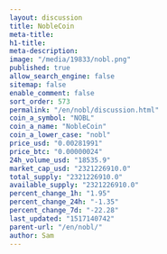 ```yaml
---
layout: discussion
title: NobleCoin
meta-title: 
h1-title: 
meta-description: 
image: "/media/19833/nobl.png"
published: true
allow_search_engine: false
sitemap: false
enable_comment: false
sort_order: 573
permalink: "/en/nobl/discussion.html"
coin_a_symbol: "NOBL"
coin_a_name: "NobleCoin"
coin_a_lower_case: "nobl"
price_usd: "0.00281991"
price_btc: "0.00000024"
24h_volume_usd: "18535.9"
market_cap_usd: "2321226910.0"
total_supply: "2321226910.0"
available_supply: "2321226910.0"
percent_change_1h: "1.95"
percent_change_24h: "-1.35"
percent_change_7d: "-22.28"
last_updated: "1517140742"
parent-url: "/en/nobl/"
author: Sam
---
```


